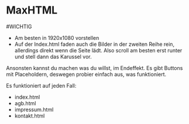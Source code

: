 # MaxHTML

#WICHTIG
- Am besten in 1920x1080 vorstellen
- Auf der Index.html faden auch die Bilder in der zweiten Reihe rein, allerdings direkt wenn die Seite lädt. Also scroll am besten erst runter und stell dann das Karussel vor.

Ansonsten kannst du machen was du willst, im Endeffekt. Es gibt Buttons mit Placeholdern, deswegen probier einfach aus, was funktioniert.

Es funktioniert auf jeden Fall:
- index.html
- agb.html
- impressum.html
- kontakt.html
